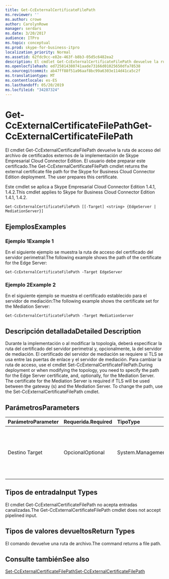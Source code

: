 ```yaml
---
title: Get-CcExternalCertificateFilePath
ms.reviewer: ''
ms.author: crowe
author: CarolynRowe
manager: serdars
ms.date: 3/20/2017
audience: ITPro
ms.topic: conceptual
ms.prod: skype-for-business-itpro
localization_priority: Normal
ms.assetid: 62fdc9cc-e82e-463f-b8b3-05d5c6482ea2
description: El cmdlet Get-CcExternalCertificateFilePath devuelve la ruta de acceso del archivo de certificados externos de la implementación de Skype Empresarial Cloud Connector Edition. El usuario debe preparar este certificado.
ms.openlocfilehash: ed725814380741aade73166d01025650dfa78538
ms.sourcegitcommit: ab47ff88f51a96aaf8bc99a6303e114d41ca5c2f
ms.translationtype: MT
ms.contentlocale: es-ES
ms.lasthandoff: 05/20/2019
ms.locfileid: "34287324"
---
```

# <a name="get-ccexternalcertificatefilepath"></a><span data-ttu-id="b4660-104">Get-CcExternalCertificateFilePath</span><span class="sxs-lookup"><span data-stu-id="b4660-104">Get-CcExternalCertificateFilePath</span></span>
 
<span data-ttu-id="b4660-p102">El cmdlet Get-CcExternalCertificateFilePath devuelve la ruta de acceso del archivo de certificados externos de la implementación de Skype Empresarial Cloud Connector Edition. El usuario debe preparar este certificado.</span><span class="sxs-lookup"><span data-stu-id="b4660-p102">The Get-CcExternalCertificateFilePath cmdlet returns the external certificate file path for the Skype for Business Cloud Connector Edition deployment. The user prepares this certificate.</span></span>
  
<span data-ttu-id="b4660-107">Este cmdlet se aplica a Skype Empresarial Cloud Connector Edition 1.4.1, 1.4.2.</span><span class="sxs-lookup"><span data-stu-id="b4660-107">This cmdlet applies to Skype for Business Cloud Connector Edition 1.4.1, 1.4.2.</span></span>
  
```
Get-CcExternalCertificateFilePath [[-Target] <string> {EdgeServer | MediationServer}]
```

## <a name="examples"></a><span data-ttu-id="b4660-108">Ejemplos</span><span class="sxs-lookup"><span data-stu-id="b4660-108">Examples</span></span>
<span data-ttu-id="b4660-109"><a name="Examples"> </a></span><span class="sxs-lookup"><span data-stu-id="b4660-109"></span></span>

### <a name="example-1"></a><span data-ttu-id="b4660-110">Ejemplo 1</span><span class="sxs-lookup"><span data-stu-id="b4660-110">Example 1</span></span>

<span data-ttu-id="b4660-111">En el siguiente ejemplo se muestra la ruta de acceso del certificado del servidor perimetral:</span><span class="sxs-lookup"><span data-stu-id="b4660-111">The following example shows the path of the certificate for the Edge Server:</span></span>
  
```
Get-CcExternalCertificateFilePath -Target EdgeServer
```

### <a name="example-2"></a><span data-ttu-id="b4660-112">Ejemplo 2</span><span class="sxs-lookup"><span data-stu-id="b4660-112">Example 2</span></span>

<span data-ttu-id="b4660-113">En el siguiente ejemplo se muestra el certificado establecido para el servidor de mediación:</span><span class="sxs-lookup"><span data-stu-id="b4660-113">The following example shows the certificate set for the Mediation Server:</span></span>
  
```
Get-CcExternalCertificateFilePath -Target MediationServer
```

## <a name="detailed-description"></a><span data-ttu-id="b4660-114">Descripción detallada</span><span class="sxs-lookup"><span data-stu-id="b4660-114">Detailed Description</span></span>
<span data-ttu-id="b4660-115"><a name="DetailedDescription"> </a></span><span class="sxs-lookup"><span data-stu-id="b4660-115"></span></span>

<span data-ttu-id="b4660-p103">Durante la implementación o al modificar la topología, deberá especificar la ruta del certificado del servidor perimetral y, opcionalmente, la del servidor de mediación. El certificado del servidor de mediación se requiere si TLS se usa entre las puertas de enlace y el servidor de mediación. Para cambiar la ruta de acceso, use el cmdlet Set-CcExternalCertificateFilePath.</span><span class="sxs-lookup"><span data-stu-id="b4660-p103">During deployment or when modifying the topology, you need to specify the path for the Edge Server certificate, and, optionally, for the Mediation Server. The certificate for the Mediation Server is required if TLS will be used between the gateway (s) and the Mediation Server. To change the path, use the Set-CcExternalCertificateFilePath cmdlet.</span></span>
  
## <a name="parameters"></a><span data-ttu-id="b4660-119">Parámetros</span><span class="sxs-lookup"><span data-stu-id="b4660-119">Parameters</span></span>
<span data-ttu-id="b4660-120"><a name="DetailedDescription"> </a></span><span class="sxs-lookup"><span data-stu-id="b4660-120"></span></span>

|<span data-ttu-id="b4660-121">**Parámetro**</span><span class="sxs-lookup"><span data-stu-id="b4660-121">**Parameter**</span></span>|<span data-ttu-id="b4660-122">**Requerida.**</span><span class="sxs-lookup"><span data-stu-id="b4660-122">**Required**</span></span>|<span data-ttu-id="b4660-123">**Tipo**</span><span class="sxs-lookup"><span data-stu-id="b4660-123">**Type**</span></span>|<span data-ttu-id="b4660-124">**Descripción**</span><span class="sxs-lookup"><span data-stu-id="b4660-124">**Description**</span></span>|
|:-----|:-----|:-----|:-----|
|<span data-ttu-id="b4660-125">Destino </span><span class="sxs-lookup"><span data-stu-id="b4660-125">Target</span></span>  <br/> |<span data-ttu-id="b4660-126">Opcional</span><span class="sxs-lookup"><span data-stu-id="b4660-126">Optional</span></span>  <br/> | <span data-ttu-id="b4660-127">System.Management.Automation.SwitchParameter</span><span class="sxs-lookup"><span data-stu-id="b4660-127">System.Management.Automation.SwitchParameter</span></span> <br/> |<span data-ttu-id="b4660-p104">El tipo de ruta de archivo que se ha solicitado. Los tipos incluyen:</span><span class="sxs-lookup"><span data-stu-id="b4660-p104">Type of file path requested. Types include:</span></span>  <br/> <span data-ttu-id="b4660-130">EdgeServer (predeterminado)</span><span class="sxs-lookup"><span data-stu-id="b4660-130">EdgeServer (default)</span></span>  <br/> <span data-ttu-id="b4660-131">MediationServer</span><span class="sxs-lookup"><span data-stu-id="b4660-131">MediationServer</span></span>  <br/> |
   
## <a name="input-types"></a><span data-ttu-id="b4660-132">Tipos de entrada</span><span class="sxs-lookup"><span data-stu-id="b4660-132">Input Types</span></span>
<span data-ttu-id="b4660-133"><a name="InputTypes"> </a></span><span class="sxs-lookup"><span data-stu-id="b4660-133"></span></span>

<span data-ttu-id="b4660-134">El cmdlet Get-CcExternalCertificateFilePath no acepta entradas canalizadas.</span><span class="sxs-lookup"><span data-stu-id="b4660-134">The Get-CcExternalCertificateFilePath cmdlet does not accept pipelined input.</span></span>
  
## <a name="return-types"></a><span data-ttu-id="b4660-135">Tipos de valores devueltos</span><span class="sxs-lookup"><span data-stu-id="b4660-135">Return Types</span></span>
<span data-ttu-id="b4660-136"><a name="ReturnTypes"> </a></span><span class="sxs-lookup"><span data-stu-id="b4660-136"></span></span>

<span data-ttu-id="b4660-137">El comando devuelve una ruta de archivo.</span><span class="sxs-lookup"><span data-stu-id="b4660-137">The command returns a file path.</span></span>
  
## <a name="see-also"></a><span data-ttu-id="b4660-138">Consulte también</span><span class="sxs-lookup"><span data-stu-id="b4660-138">See also</span></span>
<span data-ttu-id="b4660-139"><a name="ReturnTypes"> </a></span><span class="sxs-lookup"><span data-stu-id="b4660-139"></span></span>

[<span data-ttu-id="b4660-140">Set-CcExternalCertificateFilePath</span><span class="sxs-lookup"><span data-stu-id="b4660-140">Set-CcExternalCertificateFilePath</span></span>](set-ccexternalcertificatefilepath.md)
  

